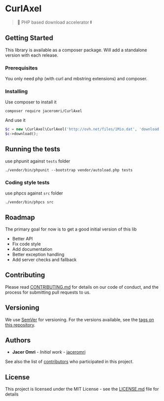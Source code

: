 # CurlAxel

> 🐘 PHP based download accelerator ⏬

## Getting Started

This library is available as a composer package. Will add a standalone version with each release.

### Prerequisites

You only need php (with curl and mbstring extensions) and composer.

### Installing

Use composer to install it

```
composer require jaceromri/CurlAxel
```

And use it

```php
$c = new \CurlAxel\CurlAxel('http://ovh.net/files/1Mio.dat', 'download.dat');
$c->download();
```

## Running the tests

use phpunit against `tests` folder

```
./vendor/bin/phpunit --bootstrap vendor/autoload.php tests
```
### Coding style tests

use phpcs against `src` folder

```
./vendor/bin/phpcs src
```

## Roadmap

The primary goal for now is to get a good initial version of this lib

* Better API
* Fix code style
* Add documentation
* Better exception handling
* Add server checks and fallback

## Contributing

Please read [CONTRIBUTING.md](https://github.com/JacerOmri/CurlAxel/blob/master/CONTRIBUTING.md) for details on our code of conduct, and the process for submitting pull requests to us.

## Versioning

We use [SemVer](http://semver.org/) for versioning. For the versions available, see the [tags on this repository](https://github.com/your/project/tags). 

## Authors

* **Jacer Omri** - *Initial work* - [jaceromri](https://github.com/jaceromri)

See also the list of [contributors](https://github.com/jaceromri/CurlAxel/contributors) who participated in this project.

## License

This project is licensed under the MIT License - see the [LICENSE.md](LICENSE.md) file for details